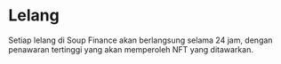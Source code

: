 # Lelang

Setiap lelang di Soup Finance akan berlangsung selama 24 jam, dengan penawaran tertinggi yang akan memperoleh NFT yang ditawarkan.
